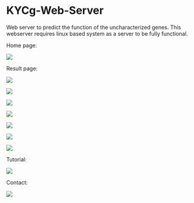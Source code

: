 # KYCg-Web-Server
Web server to predict the function of the uncharacterized genes.
This webserver requires linux based system as a server to be fully functional.

Home page:

![](ImagesforReadme/img1.jpg)

Result page:

![](ImagesforReadme/img2.jpg)

![](ImagesforReadme/img3.jpg)

![](ImagesforReadme/img4.jpg)

![](ImagesforReadme/img5.jpg)

![](ImagesforReadme/img6.jpg)

![](ImagesforReadme/img7.jpg)

![](ImagesforReadme/img8.jpg)

Tutorial:

![](ImagesforReadme/img9.png)

Contact:

![](ImagesforReadme/img10.png)
